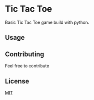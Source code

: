 # Tic Tac Toe
Basic Tic Tac Toe game build with python.

## Usage

## Contributing
Feel free to contribute

## License
[MIT](https://choosealicense.com/licenses/mit/)
